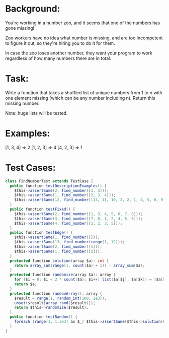 # Background:
You're working in a number zoo, and it seems that one of the numbers has gone missing!

Zoo workers have no idea what number is missing, and are too incompetent to figure it out, so they're hiring you to do it for them.

In case the zoo loses another number, they want your program to work regardless of how many numbers there are in total.

# Task:
Write a function that takes a shuffled list of unique numbers from 1 to n with one element missing (which can be any number including n). Return this missing number.

Note: huge lists will be tested.

# Examples:
[1, 3, 4]  =>  2
[1, 2, 3]  =>  4
[4, 2, 3]  =>  1

# Test Cases:
```java
class FindNumberTest extends TestCase {
  public function testDescriptionExamples() {
    $this->assertSame(2, find_number([1, 3]));
    $this->assertSame(1, find_number([2, 3, 4]));
    $this->assertSame(12, find_number([13, 11, 10, 3, 2, 1, 4, 5, 6, 9, 7, 8]));
  }
  public function testFixed() {
    $this->assertSame(2, find_number([1, 3, 4, 5, 6, 7, 8]));
    $this->assertSame(3, find_number([7, 8, 1, 2, 4, 5, 6]));
    $this->assertSame(4, find_number([1, 2, 3, 5]));
  }
  public function testEdge() {
    $this->assertSame(1, find_number([]));
    $this->assertSame(13, find_number(range(1, 12)));
    $this->assertSame(2, find_number([1]));
    $this->assertSame(1, find_number([2]));
  }
  protected function solution(array $a): int {
    return array_sum(range(1, count($a) + 1)) - array_sum($a);
  }
  protected function randomize(array $a): array {
    for ($i = 0; $i < 2 * count($a); $i++) list($a[$j], $a[$k]) = [$a[$k = array_rand($a)], $a[$j = array_rand($a)]];
    return $a;
  }
  protected function randomArray(): array {
    $result = range(1, random_int(100, 1e3));
    unset($result[array_rand($result)]);
    return $this->randomize($result);
  }
  public function testRandom() {
    foreach (range(1, 1.3e3) as $_) $this->assertSame($this->solution($a = $this->randomArray()), find_number($a));
  }
}
```
